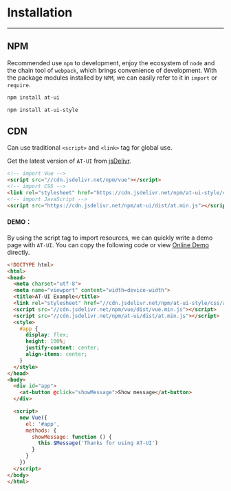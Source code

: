# Installation

----

## NPM

Recommended use `npm` to development, enjoy the ecosystem of `node` and the chain tool of `webpack`, which brings convenience of development. With the package modules installed by `NPM`, we can easily refer to it in `import` or `require`.

```bash
npm install at-ui

npm install at-ui-style
```

## CDN

Can use traditional `<script>` and `<link>` tag for global use.

Get the latest version of `AT-UI` from [jsDelivr](https://www.jsdelivr.com/package/npm/at-ui).

```html
<!-- import Vue -->
<script src="//cdn.jsdelivr.net/npm/vue"></script>
<!-- import CSS -->
<link rel="stylesheet" href="https://cdn.jsdelivr.net/npm/at-ui-style/css/at.min.css">
<!-- import JavaScript -->
<script src="https://cdn.jsdelivr.net/npm/at-ui/dist/at.min.js"></script>
```

#### DEMO：

By using the script tag to import resources, we can quickly write a demo page with `AT-UI`. You can copy the following code or view [Online Demo](https://jsbin.com/dezafos/edit?html,output) directly.

```html
<!DOCTYPE html>
<html>
<head>
  <meta charset="utf-8">
  <meta name="viewport" content="width=device-width">
  <title>AT-UI Example</title>
  <link rel="stylesheet" href="//cdn.jsdelivr.net/npm/at-ui-style/css/at.min.css">
  <script src="//cdn.jsdelivr.net/npm/vue/dist/vue.min.js"></script>
  <script src="//cdn.jsdelivr.net/npm/at-ui/dist/at.min.js"></script>
  <style>
    #app {
      display: flex;
      height: 100%;
      justify-content: center;
      align-items: center;
    }
  </style>
</head>
<body>
  <div id="app">
    <at-button @click="showMessage">Show message</at-button>
  </div>

  <script>
    new Vue({
      el: '#app',
      methods: {
        showMessage: function () {
          this.$Message('Thanks for using AT-UI')
        }
      }
    })
  </script>
</body>
</html>
```
